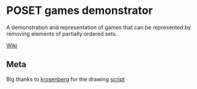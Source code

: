 # POSET games demonstrator

A demonstration and representation of games that can be represented by removing elements of partially ordered sets.

[Wiki](https://en.wikipedia.org/wiki/Poset_game)

## Meta

Big thanks to [krosenberg](https://github.com/krosenberg) for the drawing [script](https://gist.github.com/krosenberg/989204175f68f40dfe3b)
